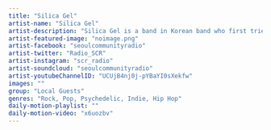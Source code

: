 ```yaml
---
title: "Silica Gel"	
artist-name: "Silica Gel"	
artist-description: "Silica Gel is a band in Korean band who first tried to combine their live performance with VJing. They created genre within Psychedelic, Post Rock, Dream Pop, Neo Garage and even Hip Hop. They sometimes make tracks regardless of any of this type of music. Silica Gel started combining VJing + music 2013 Pyungchang International Biennale."	
artist-featured-image: "noimage.png"	
artist-facebook: "seoulcommunityradio"	
artist-twitter: "Radio_SCR"	
artist-instagram: "scr_radio"	
artist-soundcloud: "seoulcommunityradio"	
artist-youtubeChannelID: "UCUjB4nj0j-pYBaYI0sXekfw"	
images: ""	
group: "Local Guests"	
genres: "Rock, Pop, Psychedelic, Indie, Hip Hop"	
daily-motion-playlist: ""	
daily-motion-video: "x6uozbv"		
---
```


